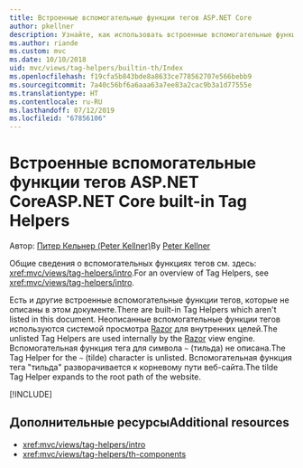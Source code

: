 ```yaml
---
title: Встроенные вспомогательные функции тегов ASP.NET Core
author: pkellner
description: Узнайте, как использовать встроенные вспомогательные функции тегов ASP.NET Core для более эффективной работы.
ms.author: riande
ms.custom: mvc
ms.date: 10/10/2018
uid: mvc/views/tag-helpers/builtin-th/Index
ms.openlocfilehash: f19cfa5b843bde8a8633ce778562707e566bebb9
ms.sourcegitcommit: 7a40c56bf6a6aaa63a7ee83a2cac9b3a1d77555e
ms.translationtype: HT
ms.contentlocale: ru-RU
ms.lasthandoff: 07/12/2019
ms.locfileid: "67856106"
---
```

# <a name="aspnet-core-built-in-tag-helpers"></a><span data-ttu-id="9cb93-103">Встроенные вспомогательные функции тегов ASP.NET Core</span><span class="sxs-lookup"><span data-stu-id="9cb93-103">ASP.NET Core built-in Tag Helpers</span></span>

<span data-ttu-id="9cb93-104">Автор: [Питер Кельнер (Peter Kellner)](https://peterkellner.net)</span><span class="sxs-lookup"><span data-stu-id="9cb93-104">By [Peter Kellner](https://peterkellner.net)</span></span>

<span data-ttu-id="9cb93-105">Общие сведения о вспомогательных функциях тегов см. здесь: <xref:mvc/views/tag-helpers/intro>.</span><span class="sxs-lookup"><span data-stu-id="9cb93-105">For an overview of Tag Helpers, see <xref:mvc/views/tag-helpers/intro>.</span></span>

<span data-ttu-id="9cb93-106">Есть и другие встроенные вспомогательные функции тегов, которые не описаны в этом документе.</span><span class="sxs-lookup"><span data-stu-id="9cb93-106">There are built-in Tag Helpers which aren't listed in this document.</span></span> <span data-ttu-id="9cb93-107">Неописанные вспомогательные функции тегов используются системой просмотра [Razor](xref:mvc/views/razor) для внутренних целей.</span><span class="sxs-lookup"><span data-stu-id="9cb93-107">The unlisted Tag Helpers are used internally by the [Razor](xref:mvc/views/razor) view engine.</span></span> <span data-ttu-id="9cb93-108">Вспомогательная функция тега для символа `~` (тильда) не описана.</span><span class="sxs-lookup"><span data-stu-id="9cb93-108">The Tag Helper for the `~` (tilde) character is unlisted.</span></span> <span data-ttu-id="9cb93-109">Вспомогательная функция тега "тильда" разворачивается к корневому пути веб-сайта.</span><span class="sxs-lookup"><span data-stu-id="9cb93-109">The tilde Tag Helper expands to the root path of the website.</span></span>

[!INCLUDE[](~/includes/built-in-TH.md)]

## <a name="additional-resources"></a><span data-ttu-id="9cb93-110">Дополнительные ресурсы</span><span class="sxs-lookup"><span data-stu-id="9cb93-110">Additional resources</span></span>

* <xref:mvc/views/tag-helpers/intro>
* <xref:mvc/views/tag-helpers/th-components>
